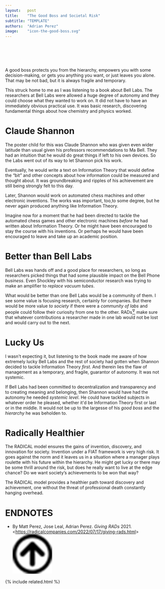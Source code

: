 ```yaml
---
layout:   post
title:    "The Good Boss and Societal Risk"
subtitle: "TEMPLATE"
authors:  "Adrian Perez"
image:    "icon-the-good-boss.svg"
---
```


<div style="display:none;">
 <p>A good boss is someone who protects you from the hierarchy, or empowers you with decision-making, or gets you anything you want, or just leaves you alone. That is not bad, but it is fragile and temporary.</p>
</div>
 
<h1>&nbsp;</h1>
 <p>A good boss protects you from the hierarchy, empowers you with some decision-making, or gets you anything you want, or just leaves you alone. That may be not bad, but it is always fragile and temporary.</p>
 <p>This struck home to me as I was listening to a book about Bell Labs. The researchers at Bell Labs were allowed a huge degree of autonomy and they could choose what they wanted to work on. It did not have to have an immediately obvious practical use. It was basic research, discovering fundamental things about how chemistry and physics worked.</p>
 
<h1>Claude Shannon</h1>
 <p>The poster child for this was Claude Shannon who was given even wider latitude than usual given his professors recommendations to Ma Bell. They had  an intuition that he would do great things if left to his own devices. So the Labs went out of its way to let Shannon pick his work.</p>
 <p>Eventually, he would write a text on Information Theory that would define the “bit” and other concepts about how information could be measured and thought about. It was groundbreaking and ripples of his achievement are still being strongly felt to this day.</p>
 <p>Later, Shannon would work on automated chess machines and other electronic inventions. The works was important, too,to some degree, but he never again produced anything like Information Theory.</p>
 <p>Imagine now for a moment that he had been directed to tackle the automated chess games and other electronic machines <em>before</em> he had written about Information Theory. Or he might have been encouraged to stay the course with his inventions. Or perhaps he would have been encouraged to leave and take up an academic position.</p>
 
 <h1>Better than Bell Labs</h1>
 <p>Bell Labs was hands off and a good place for researchers, so long as researchers picked things that had some plausible impact on the Bell Phone <em>business</em>. Even Shockley with his semiconductor research was trying to make an amplifier to <em>replace vacuum tubes</em>.</p>
 <p>What would be better than one Bell Labs would be a community of them. I see some value is focusing research, certainly for companies. But there would be more value <em>to society</em> if there were a <em>community of labs</em> and people could follow their curiosity from one to the other. <span class="_paradigm">RAD</span>s</a><a href="#en01"><sup id="bm01">&hairsp;&nabla;&hairsp;</sup></a> make sure that whatever contributions a researcher made in one lab would not be lost and would carry out to the next.</p>

<h1>Lucky Us</h1>
 <p>I wasn't expecting it, but listening to the book made me aware of how extremely lucky Bell Labs and the rest of society had gotten when Shannon decided to tackle Information Theory <em>first</em>. And therein lies the flaw of management as a temporary, and fragile, guarantor of autonomy. It was not systemic.</p>
 <p>If Bell Labs had been committed to decentralization and transparency and to creating meaning and belonging, then Shannon would have had the autonomy he needed <em>systemic level</em>. He could have tackled subjects in whatever order he pleased, whether it'd be Information Theory first or last or in the middle. It would not be up to the largesse of his <em>good boss</em> and the <em>hierarchy</em> he was beholden to.</p>

<h1>Radically Healthier</h1>
 <p>The <span class="_paradigm">RADICAL</span> model ensures the gains of invention, discovery, and innovation for society. Invention under a <span class="_paradigm">FIAT</span> framework is very high risk. It goes against the norm and it leaves us in a situation where a manager plays roulette with his future within the hierarchy. He might get lucky or there may be some thrill around the risk, but does he really want to live at the edge chance? Do we want society&rsquo;s achievements to be won that way?</p>
 <p>The <span class="_paradigm">RADICAL</span> model provides a healthier path toward discovery and achievement, one without the threat of professional death constantly hanging overhead.</p>

<h1 class="_section">ENDNOTES</h1>
 <ul>
  <li id="en01">
   <p class="_list-item">
    By Matt Perez, Jose Leal, Adrian Perez.
    <em>Giving RADs</em>
    2021.
    &lt;<a href="https://radicalcompanies.com/2022/07/17/giving-rads.html" target="_blank">https://radicalcompanies.com/2022/07/17/giving-rads.html</a>&gt;
    <a class="_uparrow" href="#bm01"><img src="/assets/img/arrow-up-icon.png"></a>
   </p>
  </li>
 </ul>

{% include related.html %}
